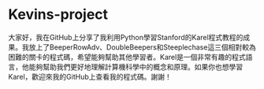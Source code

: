 # Kevins-project
大家好，我在GitHub上分享了我利用Python學習Stanford的Karel程式教程的成果。我放上了BeeperRowAdv、DoubleBeepers和Steeplechase這三個相對較為困難的關卡的程式碼，希望能夠幫助其他學習者。Karel是一個非常有趣的程式語言，他能夠幫助我們更好地理解計算機科學中的概念和原理。如果你也想學習Karel，歡迎來我的GitHub上查看我的程式碼。謝謝！
